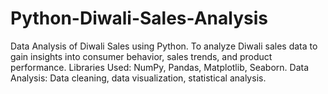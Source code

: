 # Python-Diwali-Sales-Analysis
Data Analysis of Diwali Sales using Python. To analyze Diwali sales data to gain insights into
consumer behavior, sales trends, and product performance.
Libraries Used: NumPy, Pandas, Matplotlib, Seaborn.
Data Analysis: Data cleaning, data visualization,
statistical analysis.
